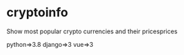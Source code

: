 # cryptoinfo
Show most popular crypto currencies and their pricesprices

python=>3.8  django=>3 vue=>3
